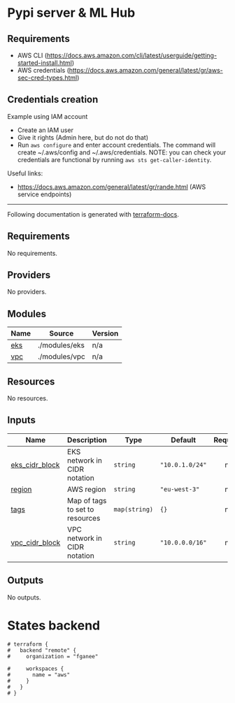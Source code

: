 # Pypi server & ML Hub

## Requirements

* AWS CLI (https://docs.aws.amazon.com/cli/latest/userguide/getting-started-install.html)
* AWS credentials (https://docs.aws.amazon.com/general/latest/gr/aws-sec-cred-types.html)

## Credentials creation
Example using IAM account
- Create an IAM user
- Give it rights (Admin here, but do not do that)
- Run `aws configure` and enter account credentials. The command will create ~/.aws/config and ~/.aws/credentials.
NOTE: you can check your credentials are functional by running `aws sts get-caller-identity`.

Useful links:
- https://docs.aws.amazon.com/general/latest/gr/rande.html (AWS service endpoints)


<!-- BEGIN_TF_DOCS -->
---
Following documentation is generated with [terraform-docs](https://terraform-docs.io).


## Requirements

No requirements.
## Providers

No providers.
## Modules

| Name | Source | Version |
|------|--------|---------|
| <a name="module_eks"></a> [eks](#module\_eks) | ./modules/eks | n/a |
| <a name="module_vpc"></a> [vpc](#module\_vpc) | ./modules/vpc | n/a |
## Resources

No resources.
## Inputs

| Name | Description | Type | Default | Required |
|------|-------------|------|---------|:--------:|
| <a name="input_eks_cidr_block"></a> [eks\_cidr\_block](#input\_eks\_cidr\_block) | EKS network in CIDR notation | `string` | `"10.0.1.0/24"` | no |
| <a name="input_region"></a> [region](#input\_region) | AWS region | `string` | `"eu-west-3"` | no |
| <a name="input_tags"></a> [tags](#input\_tags) | Map of tags to set to resources | `map(string)` | `{}` | no |
| <a name="input_vpc_cidr_block"></a> [vpc\_cidr\_block](#input\_vpc\_cidr\_block) | VPC network in CIDR notation | `string` | `"10.0.0.0/16"` | no |
## Outputs

No outputs.


# States backend
```
# terraform {
#   backend "remote" {
#     organization = "fganee"

#     workspaces {
#       name = "aws"
#     }
#   }
# }
```
<!-- END_TF_DOCS -->